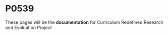 # P0539
These pages will be the **documentation** for Curriculum Redefined Research and Evaluation Project
